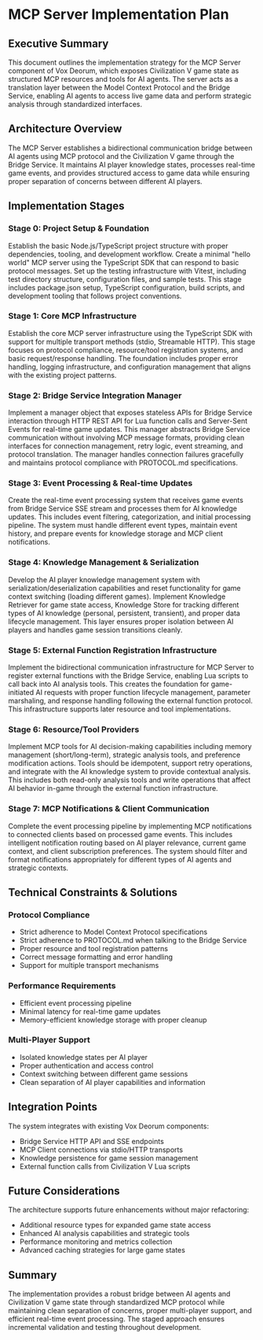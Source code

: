 # MCP Server Implementation Plan

## Executive Summary
This document outlines the implementation strategy for the MCP Server component of Vox Deorum, which exposes Civilization V game state as structured MCP resources and tools for AI agents. The server acts as a translation layer between the Model Context Protocol and the Bridge Service, enabling AI agents to access live game data and perform strategic analysis through standardized interfaces.

## Architecture Overview
The MCP Server establishes a bidirectional communication bridge between AI agents using MCP protocol and the Civilization V game through the Bridge Service. It maintains AI player knowledge states, processes real-time game events, and provides structured access to game data while ensuring proper separation of concerns between different AI players.

## Implementation Stages

### Stage 0: Project Setup & Foundation
Establish the basic Node.js/TypeScript project structure with proper dependencies, tooling, and development workflow. Create a minimal "hello world" MCP server using the TypeScript SDK that can respond to basic protocol messages. Set up the testing infrastructure with Vitest, including test directory structure, configuration files, and sample tests. This stage includes package.json setup, TypeScript configuration, build scripts, and development tooling that follows project conventions.

### Stage 1: Core MCP Infrastructure
Establish the core MCP server infrastructure using the TypeScript SDK with support for multiple transport methods (stdio, Streamable HTTP). This stage focuses on protocol compliance, resource/tool registration systems, and basic request/response handling. The foundation includes proper error handling, logging infrastructure, and configuration management that aligns with the existing project patterns.

### Stage 2: Bridge Service Integration Manager
Implement a manager object that exposes stateless APIs for Bridge Service interaction through HTTP REST API for Lua function calls and Server-Sent Events for real-time game updates. This manager abstracts Bridge Service communication without involving MCP message formats, providing clean interfaces for connection management, retry logic, event streaming, and protocol translation. The manager handles connection failures gracefully and maintains protocol compliance with PROTOCOL.md specifications.

### Stage 3: Event Processing & Real-time Updates
Create the real-time event processing system that receives game events from Bridge Service SSE stream and processes them for AI knowledge updates. This includes event filtering, categorization, and initial processing pipeline. The system must handle different event types, maintain event history, and prepare events for knowledge storage and MCP client notifications. 

### Stage 4: Knowledge Management & Serialization
Develop the AI player knowledge management system with serialization/deserialization capabilities and reset functionality for game context switching (loading different games). Implement Knowledge Retriever for game state access, Knowledge Store for tracking different types of AI knowledge (personal, persistent, transient), and proper data lifecycle management. This layer ensures proper isolation between AI players and handles game session transitions cleanly.

### Stage 5: External Function Registration Infrastructure
Implement the bidirectional communication infrastructure for MCP Server to register external functions with the Bridge Service, enabling Lua scripts to call back into AI analysis tools. This creates the foundation for game-initiated AI requests with proper function lifecycle management, parameter marshaling, and response handling following the external function protocol. This infrastructure supports later resource and tool implementations.

### Stage 6: Resource/Tool Providers
Implement MCP tools for AI decision-making capabilities including memory management (short/long-term), strategic analysis tools, and preference modification actions. Tools should be idempotent, support retry operations, and integrate with the AI knowledge system to provide contextual analysis. This includes both read-only analysis tools and write operations that affect AI behavior in-game through the external function infrastructure.

### Stage 7: MCP Notifications & Client Communication
Complete the event processing pipeline by implementing MCP notifications to connected clients based on processed game events. This includes intelligent notification routing based on AI player relevance, current game context, and client subscription preferences. The system should filter and format notifications appropriately for different types of AI agents and strategic contexts.

## Technical Constraints & Solutions

### Protocol Compliance
- Strict adherence to Model Context Protocol specifications
- Strict adherence to PROTOCOL.md when talking to the Bridge Service
- Proper resource and tool registration patterns
- Correct message formatting and error handling
- Support for multiple transport mechanisms

### Performance Requirements
- Efficient event processing pipeline
- Minimal latency for real-time game updates
- Memory-efficient knowledge storage with proper cleanup

### Multi-Player Support
- Isolated knowledge states per AI player
- Proper authentication and access control
- Context switching between different game sessions
- Clean separation of AI player capabilities and information

## Integration Points
The system integrates with existing Vox Deorum components:
- Bridge Service HTTP API and SSE endpoints
- MCP Client connections via stdio/HTTP transports
- Knowledge persistence for game session management
- External function calls from Civilization V Lua scripts

## Future Considerations
The architecture supports future enhancements without major refactoring:
- Additional resource types for expanded game state access
- Enhanced AI analysis capabilities and strategic tools
- Performance monitoring and metrics collection
- Advanced caching strategies for large game states

## Summary
The implementation provides a robust bridge between AI agents and Civilization V game state through standardized MCP protocol while maintaining clean separation of concerns, proper multi-player support, and efficient real-time event processing. The staged approach ensures incremental validation and testing throughout development.